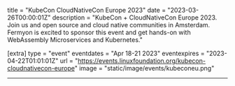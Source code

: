 title = "KubeCon CloudNativeCon Europe 2023"
date = "2023-03-26T00:00:01Z"
description = "KubeCon + CloudNativeCon Europe 2023. Join us and open source and cloud native communities in Amsterdam. Fermyon is excited to sponsor this event and get hands-on with WebAssembly Microservices and Kubernetes."

[extra]
type = "event"
eventdates = "Apr 18-21 2023"
eventexpires = "2023-04-22T01:01:01Z"
url = "https://events.linuxfoundation.org/kubecon-cloudnativecon-europe"
image = "static/image/events/kubeconeu.png"

---
